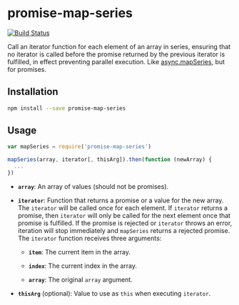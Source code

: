 # promise-map-series

[![Build Status](https://travis-ci.org/joliss/promise-map-series.png?branch=master)](https://travis-ci.org/joliss/promise-map-series)

Call an iterator function for each element of an array in series, ensuring
that no iterator is called before the promise returned by the previous
iterator is fulfilled, in effect preventing parallel execution. Like
[async.mapSeries](https://github.com/caolan/async#mapseriesarr-iterator-callback),
but for promises.

## Installation

```bash
npm install --save promise-map-series
```

## Usage

```js
var mapSeries = require('promise-map-series')

mapSeries(array, iterator[, thisArg]).then(function (newArray) {
  ...
})
```

* **`array`**: An array of values (should not be promises).

* **`iterator`**: Function that returns a promise or a value for the new
  array. The `iterator` will be called once for each element. If `iterator`
  returns a promise, then `iterator` will only be called for the next element
  once that promise is fulfilled. If the promise is rejected or `iterator`
  throws an error, iteration will stop immediately and `mapSeries` returns a
  rejected promise. The `iterator` function receives three arguments:

    * **`item`**: The current item in the array.

    * **`index`**: The current index in the array.

    * **`array`**: The original `array` argument.

* **`thisArg`** (optional): Value to use as `this` when executing `iterator`.
